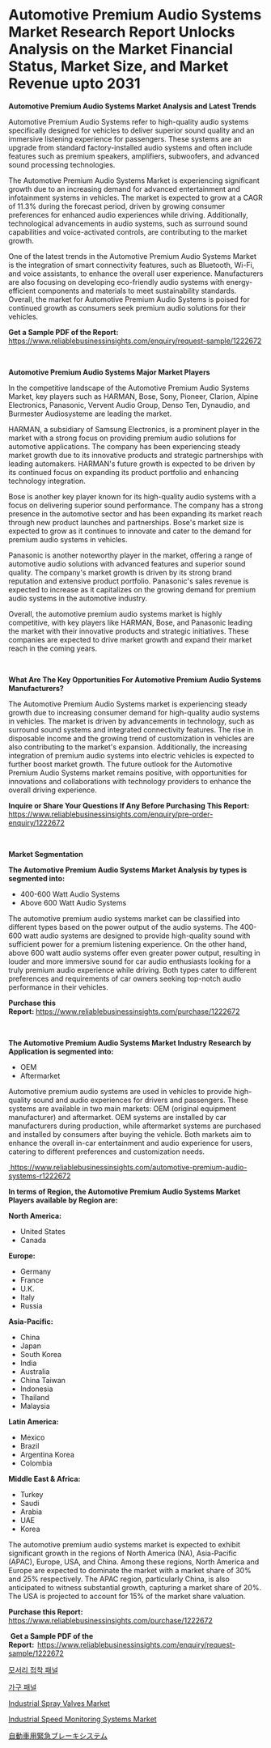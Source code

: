 <p><h1>Automotive Premium Audio Systems Market Research Report Unlocks Analysis on the Market Financial Status, Market Size, and Market Revenue upto 2031</h1></p><p><strong>Automotive Premium Audio Systems Market Analysis and Latest Trends</strong></p>
<p><p>Automotive Premium Audio Systems refer to high-quality audio systems specifically designed for vehicles to deliver superior sound quality and an immersive listening experience for passengers. These systems are an upgrade from standard factory-installed audio systems and often include features such as premium speakers, amplifiers, subwoofers, and advanced sound processing technologies.</p><p>The Automotive Premium Audio Systems Market is experiencing significant growth due to an increasing demand for advanced entertainment and infotainment systems in vehicles. The market is expected to grow at a CAGR of 11.3% during the forecast period, driven by growing consumer preferences for enhanced audio experiences while driving. Additionally, technological advancements in audio systems, such as surround sound capabilities and voice-activated controls, are contributing to the market growth.</p><p>One of the latest trends in the Automotive Premium Audio Systems Market is the integration of smart connectivity features, such as Bluetooth, Wi-Fi, and voice assistants, to enhance the overall user experience. Manufacturers are also focusing on developing eco-friendly audio systems with energy-efficient components and materials to meet sustainability standards. Overall, the market for Automotive Premium Audio Systems is poised for continued growth as consumers seek premium audio solutions for their vehicles.</p></p>
<p><strong>Get a Sample PDF of the Report:&nbsp;</strong> <a href="https://www.reliablebusinessinsights.com/enquiry/request-sample/1222672">https://www.reliablebusinessinsights.com/enquiry/request-sample/1222672</a></p>
<p>&nbsp;</p>
<p><strong>Automotive Premium Audio Systems Major Market Players</strong></p>
<p><p>In the competitive landscape of the Automotive Premium Audio Systems Market, key players such as HARMAN, Bose, Sony, Pioneer, Clarion, Alpine Electronics, Panasonic, Vervent Audio Group, Denso Ten, Dynaudio, and Burmester Audiosysteme are leading the market.</p><p>HARMAN, a subsidiary of Samsung Electronics, is a prominent player in the market with a strong focus on providing premium audio solutions for automotive applications. The company has been experiencing steady market growth due to its innovative products and strategic partnerships with leading automakers. HARMAN's future growth is expected to be driven by its continued focus on expanding its product portfolio and enhancing technology integration.</p><p>Bose is another key player known for its high-quality audio systems with a focus on delivering superior sound performance. The company has a strong presence in the automotive sector and has been expanding its market reach through new product launches and partnerships. Bose's market size is expected to grow as it continues to innovate and cater to the demand for premium audio systems in vehicles.</p><p>Panasonic is another noteworthy player in the market, offering a range of automotive audio solutions with advanced features and superior sound quality. The company's market growth is driven by its strong brand reputation and extensive product portfolio. Panasonic's sales revenue is expected to increase as it capitalizes on the growing demand for premium audio systems in the automotive industry.</p><p>Overall, the automotive premium audio systems market is highly competitive, with key players like HARMAN, Bose, and Panasonic leading the market with their innovative products and strategic initiatives. These companies are expected to drive market growth and expand their market reach in the coming years.</p></p>
<p>&nbsp;</p>
<p><strong>What Are The Key Opportunities For Automotive Premium Audio Systems Manufacturers?</strong></p>
<p><p>The Automotive Premium Audio Systems market is experiencing steady growth due to increasing consumer demand for high-quality audio systems in vehicles. The market is driven by advancements in technology, such as surround sound systems and integrated connectivity features. The rise in disposable income and the growing trend of customization in vehicles are also contributing to the market's expansion. Additionally, the increasing integration of premium audio systems into electric vehicles is expected to further boost market growth. The future outlook for the Automotive Premium Audio Systems market remains positive, with opportunities for innovations and collaborations with technology providers to enhance the overall driving experience.</p></p>
<p><strong>Inquire or Share Your Questions If Any Before Purchasing This Report:</strong> <a href="https://www.reliablebusinessinsights.com/enquiry/pre-order-enquiry/1222672">https://www.reliablebusinessinsights.com/enquiry/pre-order-enquiry/1222672</a></p>
<p>&nbsp;</p>
<p><strong>Market Segmentation</strong></p>
<p><strong>The Automotive Premium Audio Systems Market Analysis by types is segmented into:</strong></p>
<p><ul><li>400-600 Watt Audio Systems</li><li>Above 600 Watt Audio Systems</li></ul></p>
<p><p>The automotive premium audio systems market can be classified into different types based on the power output of the audio systems. The 400-600 watt audio systems are designed to provide high-quality sound with sufficient power for a premium listening experience. On the other hand, above 600 watt audio systems offer even greater power output, resulting in louder and more immersive sound for car audio enthusiasts looking for a truly premium audio experience while driving. Both types cater to different preferences and requirements of car owners seeking top-notch audio performance in their vehicles.</p></p>
<p><strong>Purchase this Report:&nbsp;</strong><a href="https://www.reliablebusinessinsights.com/purchase/1222672">https://www.reliablebusinessinsights.com/purchase/1222672</a></p>
<p>&nbsp;</p>
<p><strong>The Automotive Premium Audio Systems Market Industry Research by Application is segmented into:</strong></p>
<p><ul><li>OEM</li><li>Aftermarket</li></ul></p>
<p><p>Automotive premium audio systems are used in vehicles to provide high-quality sound and audio experiences for drivers and passengers. These systems are available in two main markets: OEM (original equipment manufacturer) and aftermarket. OEM systems are installed by car manufacturers during production, while aftermarket systems are purchased and installed by consumers after buying the vehicle. Both markets aim to enhance the overall in-car entertainment and audio experience for users, catering to different preferences and customization needs.</p></p>
<p><a href="https://www.reliablebusinessinsights.com/automotive-premium-audio-systems-r1222672">&nbsp;https://www.reliablebusinessinsights.com/automotive-premium-audio-systems-r1222672</a></p>
<p><strong>In terms of Region, the Automotive Premium Audio Systems Market Players available by Region are:</strong></p>
<p>
    <p> <strong> North America: </strong>
        <ul>
            <li>United States</li>
            <li>Canada</li>
        </ul>
        </p> 
    <p> <strong> Europe: </strong>
        <ul>
            <li>Germany</li>
            <li>France</li>
            <li>U.K.</li>
            <li>Italy</li>
            <li>Russia</li>
        </ul>
        </p> 
    <p> <strong> Asia-Pacific: </strong>
        <ul>
            <li>China</li>
            <li>Japan</li>
            <li>South Korea</li>
            <li>India</li>
            <li>Australia</li>
            <li>China Taiwan</li>
            <li>Indonesia</li>
            <li>Thailand</li>
            <li>Malaysia</li>
        </ul>
        </p> 
    <p> <strong> Latin America: </strong>
        <ul>
            <li>Mexico</li>
            <li>Brazil</li>
            <li>Argentina Korea</li>
            <li>Colombia</li>
        </ul>
        </p> 
    <p> <strong> Middle East & Africa: </strong>
        <ul>
            <li>Turkey</li>
            <li>Saudi</li>
            <li>Arabia</li>
            <li>UAE</li>
            <li>Korea</li>
        </ul>
    </p>
    </p>
<p><p>The automotive premium audio systems market is expected to exhibit significant growth in the regions of North America (NA), Asia-Pacific (APAC), Europe, USA, and China. Among these regions, North America and Europe are expected to dominate the market with a market share of 30% and 25% respectively. The APAC region, particularly China, is also anticipated to witness substantial growth, capturing a market share of 20%. The USA is projected to account for 15% of the market share valuation.</p></p>
<p><strong>Purchase this Report: </strong><a href="https://www.reliablebusinessinsights.com/purchase/1222672">https://www.reliablebusinessinsights.com/purchase/1222672</a></p>
<p>&nbsp;<strong>Get a Sample PDF of the Report:&nbsp;&nbsp;</strong><a href="https://www.reliablebusinessinsights.com/enquiry/request-sample/1222672">https://www.reliablebusinessinsights.com/enquiry/request-sample/1222672</a></p>
<p><strong></strong></p>
<p><p><a href="https://github.com/ConstantinVon/Market-Research-Report-List-1/blob/main/9195064175174.md">모서리 접착 패널</a></p><p><a href="https://github.com/sammyUltyylrich9067856/Market-Research-Report-List-2/blob/main/1533039175173.md">가구 패널</a></p><p><a href="https://github.com/qrkceaah30/Market-Research-Report-List-1/blob/main/industrial-spray-valves-market.md">Industrial Spray Valves Market</a></p><p><a href="https://github.com/lsapaaep8/Market-Research-Report-List-1/blob/main/industrial-speed-monitoring-systems-market.md">Industrial Speed Monitoring Systems Market</a></p><p><a href="https://github.com/DwightHuels1/Market-Research-Report-List-1/blob/main/1794849162720.md">自動車用緊急ブレーキシステム</a></p></p>